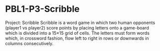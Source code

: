 # PBL1-P3-Scribble
Project:  Scribble  Scribble is a word game in which two human opponents (player1 vs player2) score points by placing letters onto a game-board which is divided into a 15×15 grid of cells. The letters must form words which, in crossword fashion, flow left to right in rows or downwards in columns consecutively.
